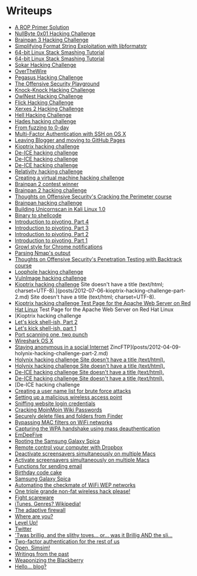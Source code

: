 # Writeups

* [A ROP Primer Solution](posts/2015-08-19-a-rop-primer-solution.md)
* [NullByte 0x01 Hacking Challenge](posts/2015-08-06-nullbyte-0x01-hacking-challenge.md)
* [Brainpan 3 Hacking Challenge](posts/2015-07-27-brainpan-3-hacking-challenge.md)
* [Simplifying Format String Exploitation with libformatstr](posts/2015-07-01-simplifying-format-string-exploitation-with-libformatstr.md)
* [64-bit Linux Stack Smashing Tutorial](posts/2015-04-21-64-bit-linux-stack-smashing-tutorial-part-2.md)
* [64-bit Linux Stack Smashing Tutorial](posts/2015-04-10-64-bit-linux-stack-smashing-tutorial-part-1.md)
* [Sokar Hacking Challenge](posts/2015-02-08-sokar-hacking-challenge.md)
* [OverTheWire](posts/2015-01-21-overthewire-behemoth-writeup.md)
* [Pegasus Hacking Challenge](posts/2015-01-04-pegasus-hacking-challenge.md)
* [The Offensive Security Playground](posts/2014-12-05-the-offensive-security-playground-a-review.md)
* [Knock-Knock Hacking Challenge](posts/2014-10-15-knock-knock-hacking-challenge.md)
* [OwlNest Hacking Challenge](posts/2014-09-10-owlnest-hacking-challenge.md)
* [Flick Hacking Challenge](posts/2014-08-14-flick-hacking-challenge.md)
* [Xerxes 2 Hacking Challenge](posts/2014-08-08-xerxes-2-hacking-challenge.md)
* [Hell Hacking Challenge](posts/2014-07-15-hell-hacking-challenge.md)
* [Hades hacking challenge](posts/2014-05-16-hades-hacking-challenge.md)
* [From fuzzing to 0-day](posts/2014-05-14-from-fuzzing-to-0-day.md)
* [Multi-Factor Authentication with SSH on OS X](posts/2014-05-09-multi-factor-authentication-with-ssh-on-os-x.md)
* [Leaving Blogger and moving to GitHub Pages](posts/2014-04-24-leaving-blogger-and-moving-to-github-pages.md)
* [Kioptrix hacking challenge](posts/2014-04-08-kioptrix-hacking-challenge-part-5.md)
* [De-ICE hacking challenge](posts/2013-12-28-de-ice-hacking-challenge-part-6.md)
* [De-ICE hacking challenge](posts/2013-12-15-de-ice-hacking-challenge-part-5.md)
* [De-ICE hacking challenge](posts/2013-12-13-de-ice-hacking-challenge-part-4.md)
* [Relativity hacking challenge](posts/2013-12-12-relativity-hacking-challenge.md)
* [Creating a virtual machine hacking challenge](posts/2013-12-10-creating-a-virtual-machine-hacking-challenge.md)
* [Brainpan 2 contest winner](posts/2013-12-09-brainpan-2-contest-winner.md)
* [Brainpan 2 hacking challenge](posts/2013-11-19-brainpan-2-hacking-challenge.md)
* [Thoughts on Offensive Security's Cracking the Perimeter course](posts/2013-10-28-thoughts-on-offensive-securitys-cracking-the-perimeter-course.md)
* [Brainpan hacking challenge](posts/2013-03-20-brainpan-hacking-challenge.md)
* [Building Unicornscan in Kali Linux 1.0](posts/2013-03-14-building-unicornscan-in-kali-linux-10.md)
* [Binary to shellcode](posts/2013-03-02-binary-to-shellcode.md)
* [Introduction to pivoting, Part 4](posts/2012-10-22-introduction-to-pivoting-part-4-metasploit-markdown.md)
* [Introduction to pivoting, Part 3](posts/2012-10-16-introduction-to-pivoting-part-3-ncat.md)
* [Introduction to pivoting, Part 2](posts/2012-10-10-introduction-to-pivoting-part-2-proxychains.md)
* [Introduction to pivoting, Part 1](posts/2012-10-06-introduction-to-pivoting-part-1-ssh.md)
* [Growl style for Chrome notifications](posts/2012-09-29-growl-style-for-chrome-notifications.md)
* [Parsing Nmap's output](posts/2012-09-15-parsing-nmaps-output.md)
* [Thoughts on Offensive Security's Penetration Testing with Backtrack course](posts/2012-09-05-thoughts-on-offensive-securitys-penetration-testing-with-backtrack-course.md)
* [Loophole hacking challenge](posts/2012-08-29-loophole-hacking-challenge.md)
* [VulnImage hacking challenge](posts/2012-08-27-vulnimage-hacking-challenge.md)
* [Kioptrix hacking challenge](posts/2012-07-16-kioptrix-hacking-challenge-part-3.md)
Site doesn't have a title (text/html; charset=UTF-8).](posts/2012-07-06-kioptrix-hacking-challenge-part-2.md)
Site doesn't have a title (text/html; charset=UTF-8).
* [Kioptrix hacking challenge
Test Page for the Apache Web Server on Red Hat Linux](posts/2012-07-04-kioptrix-hacking-challenge-part-1.md)
Test Page for the Apache Web Server on Red Hat Linux
* [Kioptrix hacking challenge
* [Let's kick shell-ish, Part 2](posts/2012-06-26-lets-kick-shell-ish-part-2-remote-file-inclusion-shell.md)
* [Let's kick shell-ish, part 1](posts/2012-06-21-lets-kick-shell-ish-part-1-directory-traversal-made-easy.md)
* [Port scanning one, two punch](posts/2012-05-31-port-scanning-one-two-punch.md)
* [Wireshark OS X](posts/2012-05-16-wireshark-os-x-disappearing-menu-items-fix.md)
* [Staying anonymous in a social Internet](posts/2012-04-11-staying-anonymous-in-a-social-internet.md)
ZincFTP](posts/2012-04-09-holynix-hacking-challenge-part-2.md)
* [Holynix hacking challenge
Site doesn't have a title (text/html).](posts/2012-04-07-holynix-hacking-challenge-part-1.md)
* [Holynix hacking challenge
Site doesn't have a title (text/html).](posts/2011-08-01-de-ice-hacking-challenge-part-3.md)
* [De-ICE hacking challenge
Site doesn't have a title (text/html).](posts/2011-07-20-de-ice-hacking-challenge-part-2.md)
* [De-ICE hacking challenge
Site doesn't have a title (text/html).](posts/2011-07-19-de-ice-hacking-challenge-part-1.md)
* [De-ICE hacking challenge
* [Creating a user name list for brute force attacks](posts/2011-07-17-creating-a-user-name-list-for-brute-force-attacks.md)
* [Setting up a malicious wireless access point](posts/2011-07-15-setting-up-a-malicious-wireless-access-point.md)
* [Sniffing website login credentials](posts/2011-07-13-sniffing-website-login-credentials.md)
* [Cracking MoinMoin Wiki Passwords](posts/2011-06-15-cracking-moinmoin-wiki-passwords.md)
* [Securely delete files and folders from Finder](posts/2011-03-11-securely-delete-files-and-folders-from-finder.md)
* [Bypassing MAC filters on WiFi networks](posts/2010-12-21-bypassing-mac-filters-on-wifi-networks.md)
* [Capturing the WPA handshake using mass deauthentication](posts/2010-12-20-capturing-the-wpa-handshake-using-mass-deauthentication.md)
* [EmDeeFive](posts/2010-12-06-emdeefive-a-drag-n-drop-md5-app.md)
* [Rooting the Samsung Galaxy Spica](posts/2010-12-03-rooting-the-galaxy-spica.md)
* [Remote control your computer with Dropbox](posts/2010-11-24-remote-control-your-computer-with-dropbox.md)
* [Deactivate screensavers simultaneously on multiple Macs](posts/2010-11-11-deactivate-screensavers-simultaneously-on-multiple-macs.md)
* [Activate screensavers simultaneously on multiple Macs](posts/2010-11-10-activate-screensavers-simultaneously-on-multiple-macs.md)
* [Functions for sending email](posts/2010-08-17-functions-for-sending-email.md)
* [Birthday code cake](posts/2010-07-26-birthday-code-cake.md)
* [Samsung Galaxy Spica](posts/2010-06-28-samsung-galaxy-spica-upgrading-android.md)
* [Automating the checkmate of WiFi WEP networks](posts/2010-04-24-automating-the-checkmate-of-wifi-wep-networks.md)
* [One triple grande non-fat wireless hack please!](posts/2010-04-15-one-triple-grande-non-fat-wireless-hack.md)
* [Fight scareware](posts/2010-03-12-fight-scareware-learn-how-your-anti.md)
* [iTunes. Genres? Wikipedia!](posts/2010-03-10-itunes-genres-wikipedia.md)
* [The adaptive firewall](posts/2010-03-01-the-adaptive-firewall-why-trusted-hosts-are-suddenly-blocked.md)
* [Where are you?](posts/2010-02-09-where-are-you-geolocating-a-server-by-its-ip-address.md)
* [Level Up!](posts/2009-12-14-level-up.md)
* [Twitter](posts/2009-12-05-twitter-what-are-you-doing-stealing-your-password.md)
* ['Twas brillig, and the slithy toves... or... was it Brillig AND the sli...](posts/2009-11-08-twas-brillig-and-the-slithy-toves-dot-dot-dot-or-dot-dot-dot-was-it-brillig-and-the-sli-dot-dot-dot.md)
* [Two-factor authentication for the rest of us](posts/2009-10-14-two-factor-authentication-for-the-rest-of-us.md)
* [Open, Simsim!](posts/2009-10-12-open-simsim.md)
* [Writings from the past](posts/2009-10-10-writings-from-the-past.md)
* [Weaponizing the Blackberry](posts/2009-10-09-weaponizing-the-blackberry.md)
* [Hello... blog?](posts/2009-10-09-hello-dot-dot-dot-blog.md)
